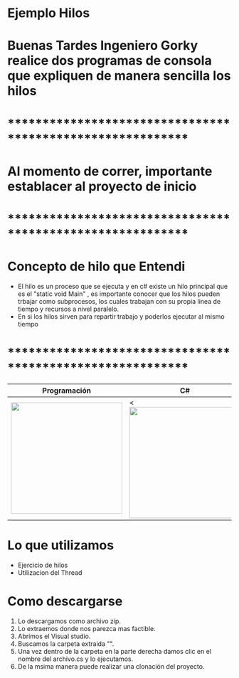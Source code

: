 # Ejemplo Hilos 

<h1>Buenas Tardes Ingeniero Gorky realice dos programas de consola que expliquen de manera sencilla los hilos</h1> 
<h1>**********************************************************</h1> 
<h1>Al momento de correr, importante establacer  al proyecto de inicio</h1> 
<h1>**********************************************************</h1> 
<h1>
 <h1>Concepto de hilo que Entendi</h1> 
<ul>
<li>El hilo es  un proceso que se ejecuta  y en c# existe un hilo principal  que es el "static  void Main" , es importante conocer que los hilos pueden trbajar como subprocesos, los cuales trabajan con su propia linea de tiempo  y recursos a nivel paralelo.</li> 
 <li>En si los hilos sirven para repartir trabajo y poderlos ejecutar al mismo  tiempo</li> 
 </ul> </h1> 

<h1>**********************************************************</h1> 


| Programación | C# |
| ------------ | ------------- |
| <img src="https://i.imgur.com/x1AJ8Tp.jpg" width="250"> | <<img src="https://i.ytimg.com/vi/7wMaIoqWDOQ/maxresdefault.jpg" width="250"> |

 # Lo que utilizamos 
   <ul>  
<li>Ejercicio de hilos</li> 
 <li>Utilizacion del Thread</li> 
 
   
  </ul> 
 
 # Como descargarse
 
 <ol> 
<li> Lo descargamos como archivo zip.</li> 
<li>Lo extraemos donde nos parezca mas factible.</li> 
<li>Abrimos el Visual studio.</li> 
<li>Buscamos la carpeta extraida "".</li> 
<li>Una vez dentro de la carpeta en la parte derecha damos clic en el nombre del archivo.cs y lo ejecutamos.</li> 
<li>De la msima manera puede realizar una clonación  del proyecto.</li> 
  </ol> 
